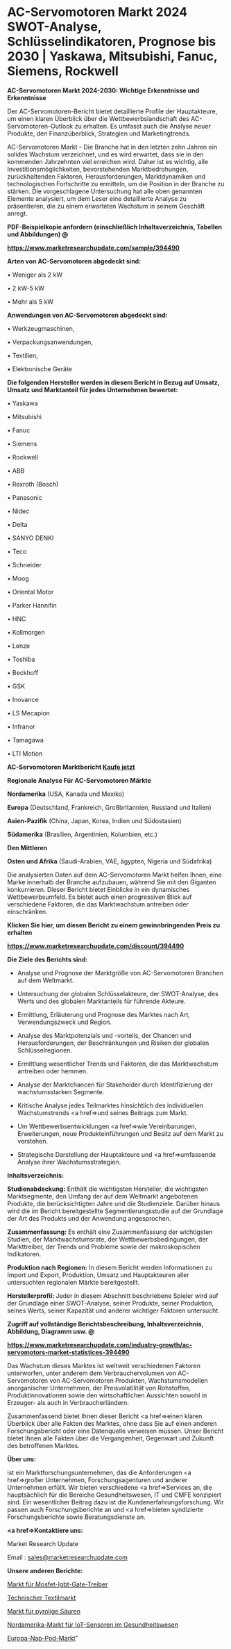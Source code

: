 # AC-Servomotoren Markt 2024 SWOT-Analyse, Schlüsselindikatoren, Prognose bis 2030 | Yaskawa, Mitsubishi, Fanuc, Siemens, Rockwell

<strong>AC-Servomotoren Markt 2024-2030: Wichtige Erkenntnisse und Erkenntnisse</strong>

Der AC-Servomotoren-Bericht bietet detaillierte Profile der Hauptakteure, um einen klaren Überblick über die Wettbewerbslandschaft des AC-Servomotoren-Outlook zu erhalten. Es umfasst auch die Analyse neuer Produkte, den Finanzüberblick, Strategien und Marketingtrends.

AC-Servomotoren Markt - Die Branche hat in den letzten zehn Jahren ein solides Wachstum verzeichnet, und es wird erwartet, dass sie in den kommenden Jahrzehnten viel erreichen wird. Daher ist es wichtig, alle Investitionsmöglichkeiten, bevorstehenden Marktbedrohungen, zurückhaltenden Faktoren, Herausforderungen, Marktdynamiken und technologischen Fortschritte zu ermitteln, um die Position in der Branche zu stärken. Die vorgeschlagene Untersuchung hat alle oben genannten Elemente analysiert, um dem Leser eine detaillierte Analyse zu präsentieren, die zu einem erwarteten Wachstum in seinem Geschäft anregt.



<strong><b>PDF-Beispielkopie anfordern (einschließlich Inhaltsverzeichnis, Tabellen und Abbildungen) @ </b></strong>

<strong><a href=https://www.marketresearchupdate.com/sample/394490>

<strong>https://www.marketresearchupdate.com/sample/394490</u></a></strong></strong>



<strong>Arten von AC-Servomotoren abgedeckt sind:</strong>

• Weniger als 2 kW

• 2 kW-5 kW

• Mehr als 5 kW



<strong>Anwendungen von AC-Servomotoren abgedeckt sind:</strong>

• Werkzeugmaschinen,

• Verpackungsanwendungen,

• Textilien,

• Elektronische Geräte



<strong>Die folgenden Hersteller werden in diesem Bericht in Bezug auf Umsatz, Umsatz und Marktanteil für jedes Unternehmen bewertet:</strong>

• Yaskawa

• Mitsubishi

• Fanuc

• Siemens

• Rockwell

• ABB

• Rexroth (Bosch)

• Panasonic

• Nidec

• Delta

• SANYO DENKI

• Teco

• Schneider

• Moog

• Oriental Motor

• Parker Hannifin

• HNC

• Kollmorgen

• Lenze

• Toshiba

• Beckhoff

• GSK

• Inovance

• LS Mecapion

• Infranor

• Tamagawa

• LTI Motion



<strong>AC-Servomotoren Marktbericht <a href=https://www.marketresearchupdate.com/buynow/394490>Kaufe jetzt</a></strong>



<strong>Regionale Analyse Für AC-Servomotoren Märkte</strong>



<strong>Nordamerika</strong> (USA, Kanada und Mexiko)



<strong>Europa</strong> (Deutschland, Frankreich, Großbritannien, Russland und Italien)



<strong>Asien-Pazifik</strong> (China, Japan, Korea, Indien und Südostasien)



<strong>Südamerika</strong> (Brasilien, Argentinien, Kolumbien, etc.)



<strong>Den Mittleren</strong> 

<strong>Osten und Afrika</strong> (Saudi-Arabien, VAE, ägypten, Nigeria und Südafrika)

Die analysierten Daten auf dem AC-Servomotoren Markt helfen Ihnen, eine Marke innerhalb der Branche aufzubauen, während Sie mit den Giganten konkurrieren. Dieser Bericht bietet Einblicke in ein dynamisches Wettbewerbsumfeld. Es bietet auch einen progressiven Blick auf verschiedene Faktoren, die das Marktwachstum antreiben oder einschränken.



<strong>Klicken Sie hier, um diesen Bericht zu einem gewinnbringenden Preis zu erhalten
</strong>

<strong><a href=https://www.marketresearchupdate.com/discount/394490>https://www.marketresearchupdate.com/discount/394490</b></u></strong></a>



<strong>Die Ziele des Berichts sind:</strong>

- Analyse und Prognose der Marktgröße von AC-Servomotoren Branchen auf dem Weltmarkt.

- Untersuchung der globalen Schlüsselakteure, der SWOT-Analyse, des Werts und des globalen Marktanteils für führende Akteure.

- Ermittlung, Erläuterung und Prognose des Marktes nach Art, Verwendungszweck und Region.

- Analyse des Marktpotenzials und -vorteils, der Chancen und Herausforderungen, der Beschränkungen und Risiken der globalen Schlüsselregionen.

- Ermittlung wesentlicher Trends und Faktoren, die das Marktwachstum antreiben oder hemmen.

- Analyse der Marktchancen für Stakeholder durch Identifizierung der wachstumsstarken Segmente.

- Kritische Analyse jedes Teilmarktes hinsichtlich des individuellen Wachstumstrends <a href=>und</a> seines Beitrags zum Markt.

- Um Wettbewerbsentwicklungen <a href=>wie</a> Vereinbarungen, Erweiterungen, neue Produkteinführungen und Besitz auf dem Markt zu verstehen.

- Strategische Darstellung der Hauptakteure und <a href=>umfas</a>sende Analyse ihrer Wachstumsstrategien.



<strong>Inhaltsverzeichnis:</strong>



<strong>Studienabdeckung:</strong> Enthält die wichtigsten Hersteller, die wichtigsten Marktsegmente, den Umfang der auf dem Weltmarkt angebotenen Produkte, die berücksichtigten Jahre und die Studienziele. Darüber hinaus wird die im Bericht bereitgestellte Segmentierungsstudie auf der Grundlage der Art des Produkts und der Anwendung angesprochen.



<strong>Zusammenfassung:</strong> Es enthält eine Zusammenfassung der wichtigsten Studien, der Marktwachstumsrate, der Wettbewerbsbedingungen, der Markttreiber, der Trends und Probleme sowie der makroskopischen Indikatoren.



<strong>Produktion nach Regionen:</strong> In diesem Bericht werden Informationen zu Import und Export, Produktion, Umsatz und Hauptakteuren aller untersuchten regionalen Märkte bereitgestellt.



<strong>Herstellerprofil:</strong> Jeder in diesem Abschnitt beschriebene Spieler wird auf der Grundlage einer SWOT-Analyse, seiner Produkte, seiner Produktion, seines Werts, seiner Kapazität und anderer wichtiger Faktoren untersucht.



<strong><b>Zugriff auf vollständige Berichtsbeschreibung, Inhaltsverzeichnis, Abbildung, Diagramm usw. @ </b></strong>

<strong><a href=https://www.marketresearchupdate.com/industry-growth/ac-servomotors-market-statistices-394490>https://www.marketresearchupdate.com/industry-growth/ac-servomotors-market-statistices-394490</a></strong>

Das Wachstum dieses Marktes ist weltweit verschiedenen Faktoren unterworfen, unter anderem dem Verbrauchervolumen von AC-Servomotoren von AC-Servomotoren Produkten, Wachstumsmodellen anorganischer Unternehmen, der Preisvolatilität von Rohstoffen, Produktinnovationen sowie den wirtschaftlichen Aussichten sowohl in Erzeuger- als auch in Verbraucherländern.

Zusammenfassend bietet Ihnen dieser Bericht <a href=>einen</a> klaren Überblick über alle Fakten des Marktes, ohne dass Sie auf einen anderen Forschungsbericht oder eine Datenquelle verweisen müssen. Unser Bericht bietet Ihnen alle Fakten über die Vergangenheit, Gegenwart und Zukunft des betroffenen Marktes.



<strong>Über uns:</strong>

 ist ein Marktforschungsunternehmen, das die Anforderungen <a href=>großer</a> Unternehmen, Forschungsagenturen und anderer Unternehmen erfüllt. Wir bieten verschiedene <a href=>Services</a> an, die hauptsächlich für die Bereiche Gesundheitswesen, IT und CMFE konzipiert sind. Ein wesentlicher Beitrag dazu ist die Kundenerfahrungsforschung. Wir passen auch Forschungsberichte an und <a href=>bieten</a> syndizierte Forschungsberichte sowie Beratungsdienste an.



<strong><a href=>Kontaktiere uns:</a></strong>

Market Research Update

Email : sales@marketresearchupdate.com



<strong>Unsere anderen Berichte:</strong>

<a href=https://www.linkedin.com/pulse/mosfet-igbt-gate-drivers-market-expects-see-significant>Markt für Mosfet-Igbt-Gate-Treiber</a>

<a href=https://www.linkedin.com/pulse/technical-textile-market-2023-remarking-enormous-growth>Technischer Textilmarkt</a>

<a href=https://www.linkedin.com/pulse/pyroligneous-acids-market-2023-remarking-enormous>Markt für pyrolige Säuren</a>

<a href=https://www.linkedin.com/pulse/north-america-iot-sensors-healthcare-market>Nordamerika-Markt für IoT-Sensoren im Gesundheitswesen</a>

<a href=https://www.linkedin.com/pulse/europe-nap-pod-market-future-demand-analysis-outlook>Europa-Nap-Pod-Markt</a>"

